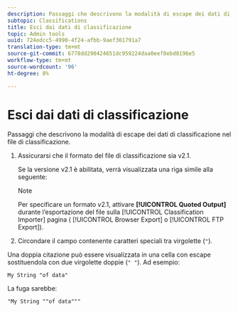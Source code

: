 ```yaml
---
description: Passaggi che descrivono la modalità di escape dei dati di classificazione nel file di classificazione.
subtopic: Classifications
title: Esci dai dati di classificazione
topic: Admin tools
uuid: 724edcc5-4990-4f24-afbb-9aef301791a7
translation-type: tm+mt
source-git-commit: 6778dd290424651dc959224daa0eef8ebd8196e5
workflow-type: tm+mt
source-wordcount: '96'
ht-degree: 8%

---
```



# Esci dai dati di classificazione

Passaggi che descrivono la modalità di escape dei dati di classificazione nel file di classificazione.

<!--Meike, please check this page against orginal. It might be missing information. -->

1. Assicurarsi che il formato del file di classificazione sia v2.1.

   Se la versione v2.1 è abilitata, verrà visualizzata una riga simile alla seguente:

   >[!NOTE]
   >
   >Per specificare un formato v2.1, attivare **[!UICONTROL Quoted Output]** durante l’esportazione del file sulla [!UICONTROL Classification Importer] pagina ( [!UICONTROL Browser Export] o [!UICONTROL FTP Export]).

1. Circondare il campo contenente caratteri speciali tra virgolette (`"`).

Una doppia citazione può essere visualizzata in una cella con escape sostituendola con due virgolette doppie (`" "`). Ad esempio:

```
My String "of data"
```

La fuga sarebbe:

```
"My String ""of data"""
```
